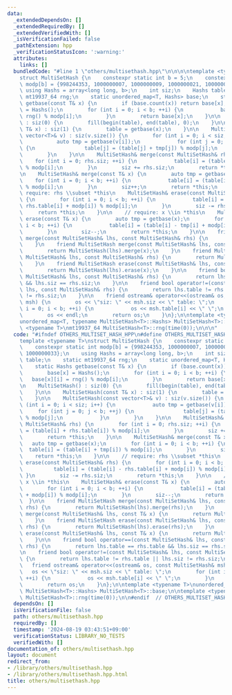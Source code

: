 ```yaml
---
data:
  _extendedDependsOn: []
  _extendedRequiredBy: []
  _extendedVerifiedWith: []
  _isVerificationFailed: false
  _pathExtension: hpp
  _verificationStatusIcon: ':warning:'
  attributes:
    links: []
  bundledCode: "#line 1 \"others/multisethash.hpp\"\n\n\n\ntemplate <typename T>\n\
    struct MultiSetHash {\n    constexpr static int b = 5;\n    constexpr static int\
    \ modp[b] = {998244353, 1000000007, 1000000009, 1000000021, 1000000033};\n   \
    \ using Hashs = array<long long, b>;\n    int siz;\n    Hashs table;\n    static\
    \ mt19937_64 rng;\n    static unordered_map<T, Hashs> base;\n    static Hashs\
    \ getbase(const T& x) {\n        if (base.count(x)) return base[x];\n        base[x]\
    \ = Hashs();\n        for (int i = 0; i < b; ++i) {\n            base[x][i] =\
    \ rng() % modp[i];\n        }\n        return base[x];\n    }\n\n    MultiSetHash()\
    \ : siz(0) {\n        fill(begin(table), end(table), 0);\n    }\n\n    MultiSetHash(const\
    \ T& x) : siz(1) {\n        table = getbase(x);\n    }\n\n    MultiSetHash(const\
    \ vector<T>& v) : siz(v.size()) {\n        for (int i = 0; i < siz; i++) {\n \
    \           auto tmp = getbase(v[i]);\n            for (int j = 0; j < b; ++j)\
    \ {\n                table[j] = (table[j] + tmp[j]) % modp[j];\n            }\n\
    \        }\n    }\n\n    MultiSetHash& merge(const MultiSetHash& rhs) {\n    \
    \    for (int i = 0; rhs.siz; ++i) {\n            table[i] = (table[i] + rhs.table[i])\
    \ % modp[i];\n        }\n        siz += rhs.siz;\n        return *this;\n    }\n\
    \n    MultiSetHash& merge(const T& x) {\n        auto tmp = getbase(x);\n    \
    \    for (int i = 0; i < b; ++i) {\n            table[i] = (table[i] + tmp[i])\
    \ % modp[i];\n        }\n        siz++;\n        return *this;\n    }\n\n    //\
    \ require: rhs \\subset *this\n    MultiSetHash& erase(const MultiSetHash& rhs)\
    \ {\n        for (int i = 0; i < b; ++i) {\n            table[i] = (table[i] -\
    \ rhs.table[i] + modp[i]) % modp[i];\n        }\n        siz -= rhs.siz;\n   \
    \     return *this;\n    }\n\n    // require: x \\in *this\n    MultiSetHash&\
    \ erase(const T& x) {\n        auto tmp = getbase(x);\n        for (int i = 0;\
    \ i < b; ++i) {\n            table[i] = (table[i] - tmp[i] + modp[i]) % modp[i];\n\
    \        }\n        siz--;\n        return *this;\n    }\n\n    friend MultiSetHash\
    \ merge(const MultiSetHash& lhs, const MultiSetHash& rhs) {\n        return MultiSetHash(lhs).merge(rhs);\n\
    \    }\n    friend MultiSetHash merge(const MultiSetHash& lhs, const T& x) {\n\
    \        return MultiSetHash(lhs).merge(x);\n    }\n    friend MultiSetHash erase(const\
    \ MultiSetHash& lhs, const MultiSetHash& rhs) {\n        return MultiSetHash(lhs).erase(rhs);\n\
    \    }\n    friend MultiSetHash erase(const MultiSetHash& lhs, const T& x) {\n\
    \        return MultiSetHash(lhs).erase(x);\n    }\n\n    friend bool operator==(const\
    \ MultiSetHash& lhs, const MultiSetHash& rhs) {\n        return lhs.table == rhs.table\
    \ && lhs.siz == rhs.siz;\n    }\n\n    friend bool operator!=(const MultiSetHash&\
    \ lhs, const MultiSetHash& rhs) {\n        return lhs.table != rhs.table || lhs.siz\
    \ != rhs.siz;\n    }\n\n    friend ostream& operator<<(ostream& os, const MultiSetHash&\
    \ msh) {\n        os << \"siz: \" << msh.siz << \" table: \";\n        for (int\
    \ i = 0; i < b; ++i) {\n            os << msh.table[i] << \" \";\n        }\n\
    \        os << endl;\n        return os;\n    }\n};\n\ntemplate <typename T>\n\
    unordered_map<T, typename MultiSetHash<T>::Hashs> MultiSetHash<T>::base;\n\ntemplate\
    \ <typename T>\nmt19937_64 MultiSetHash<T>::rng(time(0));\n\n\n"
  code: "#ifndef OTHERS_MULTISET_HASH_HPP\n#define OTHERS_MULTISET_HASH_HPP 1\n\n\
    template <typename T>\nstruct MultiSetHash {\n    constexpr static int b = 5;\n\
    \    constexpr static int modp[b] = {998244353, 1000000007, 1000000009, 1000000021,\
    \ 1000000033};\n    using Hashs = array<long long, b>;\n    int siz;\n    Hashs\
    \ table;\n    static mt19937_64 rng;\n    static unordered_map<T, Hashs> base;\n\
    \    static Hashs getbase(const T& x) {\n        if (base.count(x)) return base[x];\n\
    \        base[x] = Hashs();\n        for (int i = 0; i < b; ++i) {\n         \
    \   base[x][i] = rng() % modp[i];\n        }\n        return base[x];\n    }\n\
    \n    MultiSetHash() : siz(0) {\n        fill(begin(table), end(table), 0);\n\
    \    }\n\n    MultiSetHash(const T& x) : siz(1) {\n        table = getbase(x);\n\
    \    }\n\n    MultiSetHash(const vector<T>& v) : siz(v.size()) {\n        for\
    \ (int i = 0; i < siz; i++) {\n            auto tmp = getbase(v[i]);\n       \
    \     for (int j = 0; j < b; ++j) {\n                table[j] = (table[j] + tmp[j])\
    \ % modp[j];\n            }\n        }\n    }\n\n    MultiSetHash& merge(const\
    \ MultiSetHash& rhs) {\n        for (int i = 0; rhs.siz; ++i) {\n            table[i]\
    \ = (table[i] + rhs.table[i]) % modp[i];\n        }\n        siz += rhs.siz;\n\
    \        return *this;\n    }\n\n    MultiSetHash& merge(const T& x) {\n     \
    \   auto tmp = getbase(x);\n        for (int i = 0; i < b; ++i) {\n          \
    \  table[i] = (table[i] + tmp[i]) % modp[i];\n        }\n        siz++;\n    \
    \    return *this;\n    }\n\n    // require: rhs \\subset *this\n    MultiSetHash&\
    \ erase(const MultiSetHash& rhs) {\n        for (int i = 0; i < b; ++i) {\n  \
    \          table[i] = (table[i] - rhs.table[i] + modp[i]) % modp[i];\n       \
    \ }\n        siz -= rhs.siz;\n        return *this;\n    }\n\n    // require:\
    \ x \\in *this\n    MultiSetHash& erase(const T& x) {\n        auto tmp = getbase(x);\n\
    \        for (int i = 0; i < b; ++i) {\n            table[i] = (table[i] - tmp[i]\
    \ + modp[i]) % modp[i];\n        }\n        siz--;\n        return *this;\n  \
    \  }\n\n    friend MultiSetHash merge(const MultiSetHash& lhs, const MultiSetHash&\
    \ rhs) {\n        return MultiSetHash(lhs).merge(rhs);\n    }\n    friend MultiSetHash\
    \ merge(const MultiSetHash& lhs, const T& x) {\n        return MultiSetHash(lhs).merge(x);\n\
    \    }\n    friend MultiSetHash erase(const MultiSetHash& lhs, const MultiSetHash&\
    \ rhs) {\n        return MultiSetHash(lhs).erase(rhs);\n    }\n    friend MultiSetHash\
    \ erase(const MultiSetHash& lhs, const T& x) {\n        return MultiSetHash(lhs).erase(x);\n\
    \    }\n\n    friend bool operator==(const MultiSetHash& lhs, const MultiSetHash&\
    \ rhs) {\n        return lhs.table == rhs.table && lhs.siz == rhs.siz;\n    }\n\
    \n    friend bool operator!=(const MultiSetHash& lhs, const MultiSetHash& rhs)\
    \ {\n        return lhs.table != rhs.table || lhs.siz != rhs.siz;\n    }\n\n \
    \   friend ostream& operator<<(ostream& os, const MultiSetHash& msh) {\n     \
    \   os << \"siz: \" << msh.siz << \" table: \";\n        for (int i = 0; i < b;\
    \ ++i) {\n            os << msh.table[i] << \" \";\n        }\n        os << endl;\n\
    \        return os;\n    }\n};\n\ntemplate <typename T>\nunordered_map<T, typename\
    \ MultiSetHash<T>::Hashs> MultiSetHash<T>::base;\n\ntemplate <typename T>\nmt19937_64\
    \ MultiSetHash<T>::rng(time(0));\n\n#endif  // OTHERS_MULTISET_HASH_HPP\n"
  dependsOn: []
  isVerificationFile: false
  path: others/multisethash.hpp
  requiredBy: []
  timestamp: '2024-08-19 03:43:51+09:00'
  verificationStatus: LIBRARY_NO_TESTS
  verifiedWith: []
documentation_of: others/multisethash.hpp
layout: document
redirect_from:
- /library/others/multisethash.hpp
- /library/others/multisethash.hpp.html
title: others/multisethash.hpp
---
```


